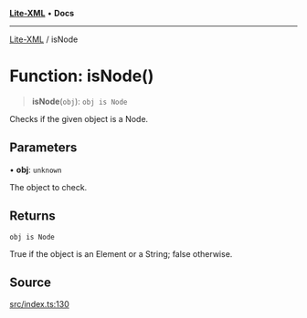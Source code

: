 [**Lite-XML**](../README.md) • **Docs**

***

[Lite-XML](../globals.md) / isNode

# Function: isNode()

> **isNode**(`obj`): `obj is Node`

Checks if the given object is a Node.

## Parameters

• **obj**: `unknown`

The object to check.

## Returns

`obj is Node`

True if the object is an Element or a String; false otherwise.

## Source

[src/index.ts:130](https://github.com/softcraft-development/lite-xml/blob/d262b9b03753b4fdcb9ba812d868ebe793bf612f/src/index.ts#L130)
